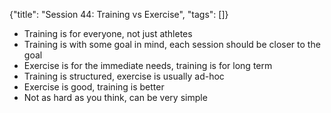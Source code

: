 {"title": "Session 44: Training vs Exercise", "tags": []}
* Training is for everyone, not just athletes
* Training is with some goal in mind, each session should be closer to the goal
* Exercise is for the immediate needs, training is for long term
* Training is structured, exercise is usually ad-hoc
* Exercise is good, training is better
* Not as hard as you think, can be very simple

